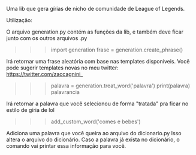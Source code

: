 Uma lib que gera gírias de nicho de comunidade de League of Legends.


Utilização:

O arquivo generation.py contém as funções da lib, e também deve ficar junto com os outros arquivos .py

>>>import generation
>>>frase = generation.create_phrase()

Irá retornar uma frase aleatória com base nas templates disponíveis.
Você pode sugerir templates novas no meu twitter: https://twitter.com/zaccagnini_



>>>palavra = generation.treat_word('palavra')
>>>print(palavra)
>>>palavrancia

Irá retornar a palavra que você selecionou de forma "tratada" pra ficar no estilo de gíria de lol



>>>add_custom_word('comes e bebes')

Adiciona uma palavra que você queira ao arquivo do dicionario.py
Isso altera o arquivo do dicionário.
Caso a palavra já exista no dicionário, o comando vai printar essa informação para você.
